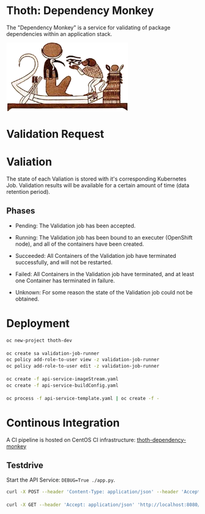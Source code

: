 # Thoth: Dependency Monkey

The "Dependency Monkey" is a service for validating of package dependencies within an application stack.

![The Dependency Monkey](graphics/dependency_monkey.png)

# Validation Request

# Valiation

The state of each Valiation is stored with it's corresponding Kubernetes Job. Validation results will be available for a certain amount of time (data retention period).

## Phases

* Pending: The Validation job has been accepted.

* Running: The Validation job has been bound to an executer (OpenShift node), and all of the containers have been created.

* Succeeded: All Containers of the Validation job have terminated successfully, and will not be restarted.

* Failed: All Containers in the Validation job have terminated, and at least one Container has terminated in failure.

* Unknown: For some reason the state of the Validation job could not be obtained.

# Deployment

```bash
oc new-project thoth-dev

oc create sa validation-job-runner
oc policy add-role-to-user view -z validation-job-runner
oc policy add-role-to-user edit -z validation-job-runner

oc create -f api-service-imageStream.yaml
oc create -f api-service-buildConfig.yaml

oc process -f api-service-template.yaml | oc create -f -
```

# Continous Integration

A CI pipeline is hosted on CentOS CI infrastructure: [thoth-dependency-monkey](https://jenkins-ai-coe.apps.ci.centos.org/blue/organizations/jenkins/thoth-dependency-monkey/branches)

## Testdrive

Start the API Service: `DEBUG=True ./app.py`.

```bash
curl -X POST --header 'Content-Type: application/json' --header 'Accept: application/json' -d '{"stack_specification":"pandas","ecosystem":"pypi"}' 'http://localhost:8080/api/v0alpha0/validations/'

curl -X GET --header 'Accept: application/json' 'http://localhost:8080/api/v0alpha0/validations/<ID>'
```
